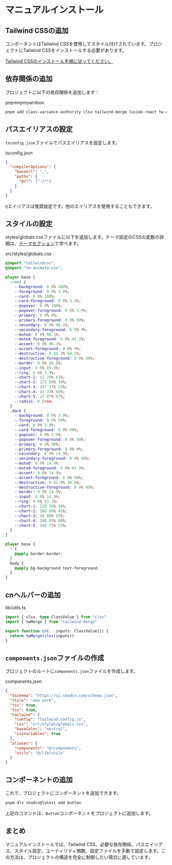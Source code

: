 # マニュアルインストール

## Tailwind CSSの追加

コンポーネントはTailwind CSSを使用してスタイル付けされています。プロジェクトにTailwind CSSをインストールする必要があります。

[Tailwind CSSのインストール手順に従ってください。](https://tailwindcss.com/docs/installation)

## 依存関係の追加

プロジェクトに以下の依存関係を追加します：

pnpmnpmyarnbun

```bash
pnpm add class-variance-authority clsx tailwind-merge lucide-react tw-animate-css
```

## パスエイリアスの設定

`tsconfig.json`ファイルでパスエイリアスを設定します。

tsconfig.json

```json
{
  "compilerOptions": {
    "baseUrl": ".",
    "paths": {
      "@/*": ["./*"]
    }
  }
}
```

`@`エイリアスは推奨設定です。他のエイリアスを使用することもできます。

## スタイルの設定

styles/globals.cssファイルに以下を追加します。テーマ設定のCSSの変数の詳細は、[テーマセクション](/docs/theming)で学べます。

src/styles/globals.css

```css
@import "tailwindcss";
@import "tw-animate-css";

@layer base {
  :root {
    --background: 0 0% 100%;
    --foreground: 0 0% 3.9%;
    --card: 0 0% 100%;
    --card-foreground: 0 0% 3.9%;
    --popover: 0 0% 100%;
    --popover-foreground: 0 0% 3.9%;
    --primary: 0 0% 9%;
    --primary-foreground: 0 0% 98%;
    --secondary: 0 0% 96.1%;
    --secondary-foreground: 0 0% 9%;
    --muted: 0 0% 96.1%;
    --muted-foreground: 0 0% 45.1%;
    --accent: 0 0% 96.1%;
    --accent-foreground: 0 0% 9%;
    --destructive: 0 84.2% 60.2%;
    --destructive-foreground: 0 0% 98%;
    --border: 0 0% 89.8%;
    --input: 0 0% 89.8%;
    --ring: 0 0% 3.9%;
    --chart-1: 12 76% 61%;
    --chart-2: 173 58% 39%;
    --chart-3: 197 37% 24%;
    --chart-4: 43 74% 66%;
    --chart-5: 27 87% 67%;
    --radius: 0.5rem;
  }
  .dark {
    --background: 0 0% 3.9%;
    --foreground: 0 0% 98%;
    --card: 0 0% 3.9%;
    --card-foreground: 0 0% 98%;
    --popover: 0 0% 3.9%;
    --popover-foreground: 0 0% 98%;
    --primary: 0 0% 98%;
    --primary-foreground: 0 0% 9%;
    --secondary: 0 0% 14.9%;
    --secondary-foreground: 0 0% 98%;
    --muted: 0 0% 14.9%;
    --muted-foreground: 0 0% 63.9%;
    --accent: 0 0% 14.9%;
    --accent-foreground: 0 0% 98%;
    --destructive: 0 62.8% 30.6%;
    --destructive-foreground: 0 0% 98%;
    --border: 0 0% 14.9%;
    --input: 0 0% 14.9%;
    --ring: 0 0% 83.1%;
    --chart-1: 220 70% 50%;
    --chart-2: 160 60% 45%;
    --chart-3: 30 80% 55%;
    --chart-4: 280 65% 60%;
    --chart-5: 340 75% 55%;
  }
}

@layer base {
  * {
    @apply border-border;
  }
  body {
    @apply bg-background text-foreground;
  }
}
```

## cnヘルパーの追加

lib/utils.ts

```typescript
import { clsx, type ClassValue } from "clsx"
import { twMerge } from "tailwind-merge"

export function cn(...inputs: ClassValue[]) {
  return twMerge(clsx(inputs))
}
```

## `components.json`ファイルの作成

プロジェクトのルートに`components.json`ファイルを作成します。

components.json

```json
{
  "$schema": "https://ui.shadcn.com/schema.json",
  "style": "new-york",
  "rsc": true,
  "tsx": true,
  "tailwind": {
    "config": "tailwind.config.js",
    "css": "src/styles/globals.css",
    "baseColor": "neutral",
    "cssVariables": true
  },
  "aliases": {
    "components": "@/components",
    "utils": "@/lib/utils"
  }
}
```

## コンポーネントの追加

これで、プロジェクトにコンポーネントを追加できます。

```bash
pnpm dlx shadcn@latest add button
```

上記のコマンドは、`Button`コンポーネントをプロジェクトに追加します。

## まとめ

マニュアルインストールでは、Tailwind CSS、必要な依存関係、パスエイリアス、スタイル設定、ユーティリティ関数、設定ファイルを手動で設定します。この方法は、プロジェクトの構造を完全に制御したい場合に適しています。
